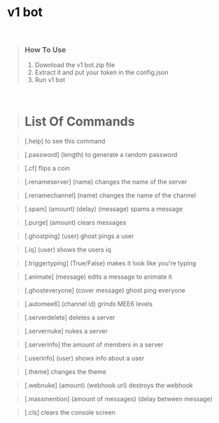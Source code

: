 # v1 bot
   
<br />
  
> ### How To Use
> 1. Download the v1 bot.zip file
> 2. Extract it and put your token in the config.json
> 3. Run v1 bot
  
<br />

> # List Of Commands

> [.help] to see this command

> [.password] (length) to generate a random password

> [.cf] flips a coin

> [.renameserver] (name) changes the name of the server

> [.renamechannel] (name) changes the name of the channel

> [.spam] (amount) (delay) (message) spams a message

> [.purge] (amount) clears messages

> [.ghostping] (user) ghost pings a user

> [.iq] (user) shows the users iq

> [.triggertyping] (True/False) makes it look like you're typing

> [.animate] (message) edits a message to animate it

> [.ghosteveryone] (cover message) ghost ping everyone

> [.automee6] (channel id) grinds MEE6 levels

> [.serverdelete] deletes a server

> [.servernuke] nukes a server

> [.serverinfo] the amount of members in a server

> [.userinfo] (user) shows info about a user

> [.theme] changes the theme

> [.webnuke] (amount) (webhook url) destroys the webhook

> [.massmention] (amount of messages) (delay between message)

> [.cls] clears the console screen

